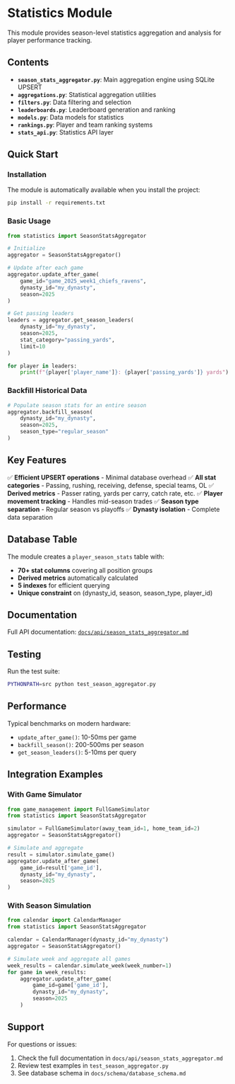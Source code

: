 # Statistics Module

This module provides season-level statistics aggregation and analysis for player performance tracking.

## Contents

- **`season_stats_aggregator.py`**: Main aggregation engine using SQLite UPSERT
- **`aggregations.py`**: Statistical aggregation utilities
- **`filters.py`**: Data filtering and selection
- **`leaderboards.py`**: Leaderboard generation and ranking
- **`models.py`**: Data models for statistics
- **`rankings.py`**: Player and team ranking systems
- **`stats_api.py`**: Statistics API layer

## Quick Start

### Installation

The module is automatically available when you install the project:

```bash
pip install -r requirements.txt
```

### Basic Usage

```python
from statistics import SeasonStatsAggregator

# Initialize
aggregator = SeasonStatsAggregator()

# Update after each game
aggregator.update_after_game(
    game_id="game_2025_week1_chiefs_ravens",
    dynasty_id="my_dynasty",
    season=2025
)

# Get passing leaders
leaders = aggregator.get_season_leaders(
    dynasty_id="my_dynasty",
    season=2025,
    stat_category="passing_yards",
    limit=10
)

for player in leaders:
    print(f"{player['player_name']}: {player['passing_yards']} yards")
```

### Backfill Historical Data

```python
# Populate season stats for an entire season
aggregator.backfill_season(
    dynasty_id="my_dynasty",
    season=2025,
    season_type="regular_season"
)
```

## Key Features

✅ **Efficient UPSERT operations** - Minimal database overhead
✅ **All stat categories** - Passing, rushing, receiving, defense, special teams, OL
✅ **Derived metrics** - Passer rating, yards per carry, catch rate, etc.
✅ **Player movement tracking** - Handles mid-season trades
✅ **Season type separation** - Regular season vs playoffs
✅ **Dynasty isolation** - Complete data separation

## Database Table

The module creates a `player_season_stats` table with:
- **70+ stat columns** covering all position groups
- **Derived metrics** automatically calculated
- **5 indexes** for efficient querying
- **Unique constraint** on (dynasty_id, season, season_type, player_id)

## Documentation

Full API documentation: [`docs/api/season_stats_aggregator.md`](../../docs/api/season_stats_aggregator.md)

## Testing

Run the test suite:

```bash
PYTHONPATH=src python test_season_aggregator.py
```

## Performance

Typical benchmarks on modern hardware:
- `update_after_game()`: 10-50ms per game
- `backfill_season()`: 200-500ms per season
- `get_season_leaders()`: 5-10ms per query

## Integration Examples

### With Game Simulator

```python
from game_management import FullGameSimulator
from statistics import SeasonStatsAggregator

simulator = FullGameSimulator(away_team_id=1, home_team_id=2)
aggregator = SeasonStatsAggregator()

# Simulate and aggregate
result = simulator.simulate_game()
aggregator.update_after_game(
    game_id=result['game_id'],
    dynasty_id="my_dynasty",
    season=2025
)
```

### With Season Simulation

```python
from calendar import CalendarManager
from statistics import SeasonStatsAggregator

calendar = CalendarManager(dynasty_id="my_dynasty")
aggregator = SeasonStatsAggregator()

# Simulate week and aggregate all games
week_results = calendar.simulate_week(week_number=1)
for game in week_results:
    aggregator.update_after_game(
        game_id=game['game_id'],
        dynasty_id="my_dynasty",
        season=2025
    )
```

## Support

For questions or issues:
1. Check the full documentation in `docs/api/season_stats_aggregator.md`
2. Review test examples in `test_season_aggregator.py`
3. See database schema in `docs/schema/database_schema.md`

